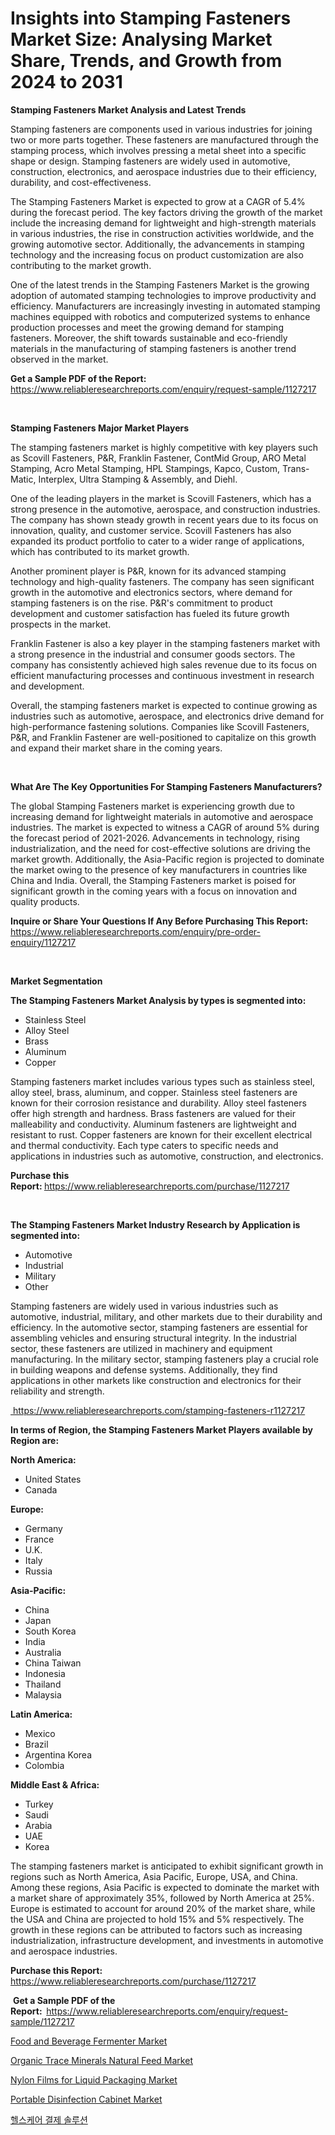 <p><h1>Insights into Stamping Fasteners Market Size: Analysing Market Share, Trends, and Growth from 2024 to 2031</h1></p><p><strong>Stamping Fasteners Market Analysis and Latest Trends</strong></p>
<p><p>Stamping fasteners are components used in various industries for joining two or more parts together. These fasteners are manufactured through the stamping process, which involves pressing a metal sheet into a specific shape or design. Stamping fasteners are widely used in automotive, construction, electronics, and aerospace industries due to their efficiency, durability, and cost-effectiveness.</p><p>The Stamping Fasteners Market is expected to grow at a CAGR of 5.4% during the forecast period. The key factors driving the growth of the market include the increasing demand for lightweight and high-strength materials in various industries, the rise in construction activities worldwide, and the growing automotive sector. Additionally, the advancements in stamping technology and the increasing focus on product customization are also contributing to the market growth.</p><p>One of the latest trends in the Stamping Fasteners Market is the growing adoption of automated stamping technologies to improve productivity and efficiency. Manufacturers are increasingly investing in automated stamping machines equipped with robotics and computerized systems to enhance production processes and meet the growing demand for stamping fasteners. Moreover, the shift towards sustainable and eco-friendly materials in the manufacturing of stamping fasteners is another trend observed in the market.</p></p>
<p><strong>Get a Sample PDF of the Report:&nbsp;</strong> <a href="https://www.reliableresearchreports.com/enquiry/request-sample/1127217">https://www.reliableresearchreports.com/enquiry/request-sample/1127217</a></p>
<p>&nbsp;</p>
<p><strong>Stamping Fasteners Major Market Players</strong></p>
<p><p>The stamping fasteners market is highly competitive with key players such as Scovill Fasteners, P&R, Franklin Fastener, ContMid Group, ARO Metal Stamping, Acro Metal Stamping, HPL Stampings, Kapco, Custom, Trans-Matic, Interplex, Ultra Stamping & Assembly, and Diehl.</p><p>One of the leading players in the market is Scovill Fasteners, which has a strong presence in the automotive, aerospace, and construction industries. The company has shown steady growth in recent years due to its focus on innovation, quality, and customer service. Scovill Fasteners has also expanded its product portfolio to cater to a wider range of applications, which has contributed to its market growth.</p><p>Another prominent player is P&R, known for its advanced stamping technology and high-quality fasteners. The company has seen significant growth in the automotive and electronics sectors, where demand for stamping fasteners is on the rise. P&R's commitment to product development and customer satisfaction has fueled its future growth prospects in the market.</p><p>Franklin Fastener is also a key player in the stamping fasteners market with a strong presence in the industrial and consumer goods sectors. The company has consistently achieved high sales revenue due to its focus on efficient manufacturing processes and continuous investment in research and development.</p><p>Overall, the stamping fasteners market is expected to continue growing as industries such as automotive, aerospace, and electronics drive demand for high-performance fastening solutions. Companies like Scovill Fasteners, P&R, and Franklin Fastener are well-positioned to capitalize on this growth and expand their market share in the coming years.</p></p>
<p>&nbsp;</p>
<p><strong>What Are The Key Opportunities For Stamping Fasteners Manufacturers?</strong></p>
<p><p>The global Stamping Fasteners market is experiencing growth due to increasing demand for lightweight materials in automotive and aerospace industries. The market is expected to witness a CAGR of around 5% during the forecast period of 2021-2026. Advancements in technology, rising industrialization, and the need for cost-effective solutions are driving the market growth. Additionally, the Asia-Pacific region is projected to dominate the market owing to the presence of key manufacturers in countries like China and India. Overall, the Stamping Fasteners market is poised for significant growth in the coming years with a focus on innovation and quality products.</p></p>
<p><strong>Inquire or Share Your Questions If Any Before Purchasing This Report:</strong> <a href="https://www.reliableresearchreports.com/enquiry/pre-order-enquiry/1127217">https://www.reliableresearchreports.com/enquiry/pre-order-enquiry/1127217</a></p>
<p>&nbsp;</p>
<p><strong>Market Segmentation</strong></p>
<p><strong>The Stamping Fasteners Market Analysis by types is segmented into:</strong></p>
<p><ul><li>Stainless Steel</li><li>Alloy Steel</li><li>Brass</li><li>Aluminum</li><li>Copper</li></ul></p>
<p><p>Stamping fasteners market includes various types such as stainless steel, alloy steel, brass, aluminum, and copper. Stainless steel fasteners are known for their corrosion resistance and durability. Alloy steel fasteners offer high strength and hardness. Brass fasteners are valued for their malleability and conductivity. Aluminum fasteners are lightweight and resistant to rust. Copper fasteners are known for their excellent electrical and thermal conductivity. Each type caters to specific needs and applications in industries such as automotive, construction, and electronics.</p></p>
<p><strong>Purchase this Report:&nbsp;</strong><a href="https://www.reliableresearchreports.com/purchase/1127217">https://www.reliableresearchreports.com/purchase/1127217</a></p>
<p>&nbsp;</p>
<p><strong>The Stamping Fasteners Market Industry Research by Application is segmented into:</strong></p>
<p><ul><li>Automotive</li><li>Industrial</li><li>Military</li><li>Other</li></ul></p>
<p><p>Stamping fasteners are widely used in various industries such as automotive, industrial, military, and other markets due to their durability and efficiency. In the automotive sector, stamping fasteners are essential for assembling vehicles and ensuring structural integrity. In the industrial sector, these fasteners are utilized in machinery and equipment manufacturing. In the military sector, stamping fasteners play a crucial role in building weapons and defense systems. Additionally, they find applications in other markets like construction and electronics for their reliability and strength.</p></p>
<p><a href="https://www.reliableresearchreports.com/stamping-fasteners-r1127217">&nbsp;https://www.reliableresearchreports.com/stamping-fasteners-r1127217</a></p>
<p><strong>In terms of Region, the Stamping Fasteners Market Players available by Region are:</strong></p>
<p>
    <p> <strong> North America: </strong>
        <ul>
            <li>United States</li>
            <li>Canada</li>
        </ul>
        </p> 
    <p> <strong> Europe: </strong>
        <ul>
            <li>Germany</li>
            <li>France</li>
            <li>U.K.</li>
            <li>Italy</li>
            <li>Russia</li>
        </ul>
        </p> 
    <p> <strong> Asia-Pacific: </strong>
        <ul>
            <li>China</li>
            <li>Japan</li>
            <li>South Korea</li>
            <li>India</li>
            <li>Australia</li>
            <li>China Taiwan</li>
            <li>Indonesia</li>
            <li>Thailand</li>
            <li>Malaysia</li>
        </ul>
        </p> 
    <p> <strong> Latin America: </strong>
        <ul>
            <li>Mexico</li>
            <li>Brazil</li>
            <li>Argentina Korea</li>
            <li>Colombia</li>
        </ul>
        </p> 
    <p> <strong> Middle East & Africa: </strong>
        <ul>
            <li>Turkey</li>
            <li>Saudi</li>
            <li>Arabia</li>
            <li>UAE</li>
            <li>Korea</li>
        </ul>
    </p>
    </p>
<p><p>The stamping fasteners market is anticipated to exhibit significant growth in regions such as North America, Asia Pacific, Europe, USA, and China. Among these regions, Asia Pacific is expected to dominate the market with a market share of approximately 35%, followed by North America at 25%. Europe is estimated to account for around 20% of the market share, while the USA and China are projected to hold 15% and 5% respectively. The growth in these regions can be attributed to factors such as increasing industrialization, infrastructure development, and investments in automotive and aerospace industries.</p></p>
<p><strong>Purchase this Report: </strong><a href="https://www.reliableresearchreports.com/purchase/1127217">https://www.reliableresearchreports.com/purchase/1127217</a></p>
<p>&nbsp;<strong>Get a Sample PDF of the Report:&nbsp;&nbsp;</strong><a href="https://www.reliableresearchreports.com/enquiry/request-sample/1127217">https://www.reliableresearchreports.com/enquiry/request-sample/1127217</a></p>
<p><strong></strong></p>
<p><p><a href="https://github.com/abdelrhmankishk22/Market-Research-Report-List-5/blob/main/food-and-beverage-fermenter-market.md">Food and Beverage Fermenter Market</a></p><p><a href="https://www.linkedin.com/pulse/analyzing-organic-trace-minerals-natural-feed-market-dynamics-gxisc?trackingId=syzGnrOFSvesQ%2FfK1HKezg%3D%3D">Organic Trace Minerals Natural Feed Market</a></p><p><a href="https://www.linkedin.com/pulse/insights-nylon-films-liquid-packaging-industry-market-financial-rmude?trackingId=V79gzRrXTWCC4Lwh4MH0Ww%3D%3D">Nylon Films for Liquid Packaging Market</a></p><p><a href="https://github.com/joannagoyvaerts/Market-Research-Report-List-4/blob/main/portable-disinfection-cabinet-market.md">Portable Disinfection Cabinet Market</a></p><p><a href="https://github.com/msujons1512/Market-Research-Report-List-2/blob/main/675037072911.md">헬스케어 결제 솔루션</a></p></p>